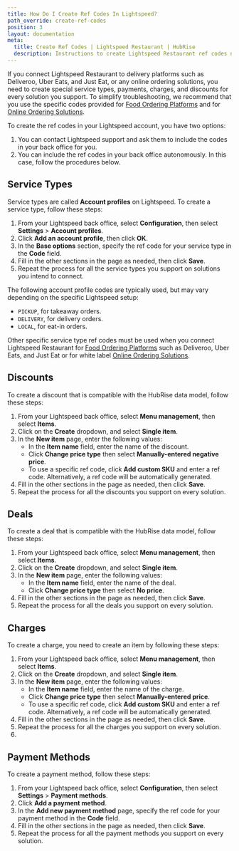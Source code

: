 ```yaml
---
title: How Do I Create Ref Codes In Lightspeed?
path_override: create-ref-codes
position: 3
layout: documentation
meta:
  title: Create Ref Codes | Lightspeed Restaurant | HubRise
  description: Instructions to create Lightspeed Restaurant ref codes needed for your EPOS to work with other connected apps, like online ordering platforms.
---
```


If you connect Lightspeed Restaurant to delivery platforms such as Deliveroo, Uber Eats, and Just Eat, or any online ordering solutions, you need to create special service types, payments, charges, and discounts for every solution you support.
To simplify troubleshooting, we recommend that you use the specific codes provided for [Food Ordering Platforms](/apps/lightspeed-restaurant/food-ordering-platforms) and for [Online Ordering Solutions](/apps/lightspeed-restaurant/online-ordering-solutions).

To create the ref codes in your Lightspeed account, you have two options:

1. You can contact Lightspeed support and ask them to include the codes in your back office for you.
1. You can include the ref codes in your back office autonomously. In this case, follow the procedures below.

## Service Types

Service types are called **Account profiles** on Lightspeed. To create a service type, follow these steps:

1. From your Lightspeed back office, select **Configuration**, then select **Settings** > **Account profiles**.
1. Click **Add an account profile**, then click **OK**.
1. In the **Base options** section, specify the ref code for your service type in the **Code** field.
1. Fill in the other sections in the page as needed, then click **Save**.
1. Repeat the process for all the service types you support on solutions you intend to connect.

The following account profile codes are typically used, but may vary depending on the specific Lightspeed setup:

- `PICKUP`, for takeaway orders.
- `DELIVERY`, for delivery orders.
- `LOCAL`, for eat-in orders.

Other specific service type ref codes must be used when you connect Lightspeed Restaurant for [Food Ordering Platforms](/apps/lightspeed-restaurant/food-ordering-platforms) such as Deliveroo, Uber Eats, and Just Eat or for white label [Online Ordering Solutions](/apps/lightspeed-restaurant/online-ordering-solutions).

## Discounts

To create a discount that is compatible with the HubRise data model, follow these steps:

1. From your Lightspeed back office, select **Menu management**, then select **Items**.
1. Click on the **Create** dropdown, and select **Single item**.
1. In the **New item** page, enter the following values:
   - In the **Item name** field, enter the name of the discount.
   - Click **Change price type** then select **Manually-entered negative price**.
   - To use a specific ref code, click **Add custom SKU** and enter a ref code. Alternatively, a ref code will be automatically generated.
1. Fill in the other sections in the page as needed, then click **Save**.
1. Repeat the process for all the discounts you support on every solution.

## Deals

To create a deal that is compatible with the HubRise data model, follow these steps:

1. From your Lightspeed back office, select **Menu management**, then select **Items**.
1. Click on the **Create** dropdown, and select **Single item**.
1. In the **New item** page, enter the following values:
   - In the **Item name** field, enter the name of the deal.
   - Click **Change price type** then select **No price**.
1. Fill in the other sections in the page as needed, then click **Save**.
1. Repeat the process for all the deals you support on every solution.

## Charges

To create a charge, you need to create an item by following these steps:

1. From your Lightspeed back office, select **Menu management**, then select **Items**.
1. Click on the **Create** dropdown, and select **Single item**.
1. In the **New item** page, enter the following values:
   - In the **Item name** field, enter the name of the charge.
   - Click **Change price type** then select **Manually-entered price**.
   - To use a specific ref code, click **Add custom SKU** and enter a ref code. Alternatively, a ref code will be automatically generated.
1. Fill in the other sections in the page as needed, then click **Save**.
1. Repeat the process for all the charges you support on every solution.
2. 

## Payment Methods

To create a payment method, follow these steps:

1. From your Lightspeed back office, select **Configuration**, then select **Settings** > **Payment methods**.
1. Click **Add a payment method**.
1. In the **Add new payment method** page, specify the ref code for your payment method in the **Code** field.
1. Fill in the other sections in the page as needed, then click **Save**.
1. Repeat the process for all the payment methods you support on every solution.
